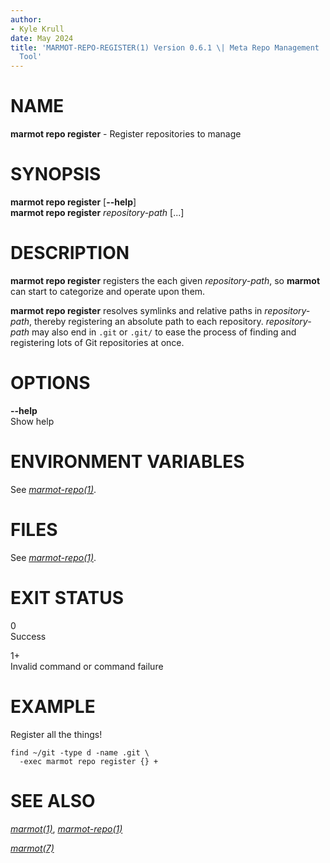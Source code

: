 ```yaml
---
author:
- Kyle Krull
date: May 2024
title: 'MARMOT-REPO-REGISTER(1) Version 0.6.1 \| Meta Repo Management
  Tool'
---
```


NAME
====

**marmot repo register** - Register repositories to manage

SYNOPSIS
========

**marmot repo register** \[**\--help**\]\
**marmot repo register** *repository-path* \[...\]

DESCRIPTION
===========

**marmot repo register** registers the each given *repository-path*, so
**marmot** can start to categorize and operate upon them.

**marmot repo register** resolves symlinks and relative paths in
*repository-path*, thereby registering an absolute path to each
repository. *repository-path* may also end in `.git` or `.git/` to ease
the process of finding and registering lots of Git repositories at once.

OPTIONS
=======

**\--help**  
Show help

ENVIRONMENT VARIABLES
=====================

See [*marmot-repo(1)*](./marmot-repo.1.md).

FILES
=====

See [*marmot-repo(1)*](./marmot-repo.1.md).

EXIT STATUS
===========

0  
Success

1+  
Invalid command or command failure

EXAMPLE
=======

Register all the things!

``` {.sh}
find ~/git -type d -name .git \
  -exec marmot repo register {} +
```

SEE ALSO
========

[*marmot(1)*](./marmot.1.md), [*marmot-repo(1)*](./marmot-repo.1.md)

[*marmot(7)*](./marmot.7.md)
